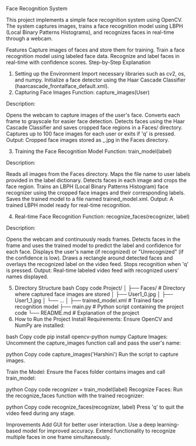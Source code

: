 Face Recognition System


This project implements a simple face recognition system using OpenCV. The system captures images, trains a face recognition model using LBPH (Local Binary Patterns Histograms), and recognizes faces in real-time through a webcam.

Features
Capture images of faces and store them for training.
Train a face recognition model using labeled face data.
Recognize and label faces in real-time with confidence scores.
Step-by-Step Explanation
1. Setting up the Environment
Import necessary libraries such as cv2, os, and numpy.
Initialize a face detector using the Haar Cascade Classifier (haarcascade_frontalface_default.xml).
2. Capturing Face Images
Function: capture_images(User)

Description:

Opens the webcam to capture images of the user's face.
Converts each frame to grayscale for easier face detection.
Detects faces using the Haar Cascade Classifier and saves cropped face regions in a Faces/ directory.
Captures up to 100 face images for each user or exits if 'q' is pressed.
Output: Cropped face images stored as <UserName>_<Count>.jpg in the Faces directory.

3. Training the Face Recognition Model
Function: train_model(label)

Description:

Reads all images from the Faces directory.
Maps the file name to user labels provided in the label dictionary.
Detects faces in each image and crops the face region.
Trains an LBPH (Local Binary Patterns Histogram) face recognizer using the cropped face images and their corresponding labels.
Saves the trained model to a file named trained_model.xml.
Output: A trained LBPH model ready for real-time recognition.

4. Real-time Face Recognition
Function: recognize_faces(recognizer, label)

Description:

Opens the webcam and continuously reads frames.
Detects faces in the frame and uses the trained model to predict the label and confidence for each face.
Displays the user's name (if recognized) or "Unrecognized" (if the confidence is low).
Draws a rectangle around detected faces and overlays the recognized label on the video feed.
Stops recognition when 'q' is pressed.
Output: Real-time labeled video feed with recognized users' names displayed.

5. Directory Structure
bash
Copy code
Project/
│
├── Faces/                 # Directory where captured face images are stored
│   ├── User1_0.jpg
│   ├── User1_1.jpg
│   └── ...
│
├── trained_model.xml      # Trained face recognition model
├── main.py                # Python script containing the project code
└── README.md              # Explanation of the project
6. How to Run the Project
Install Requirements: Ensure OpenCV and NumPy are installed:

bash
Copy code
pip install opencv-python numpy
Capture Images: Uncomment the capture_images function call and pass the user's name:

python
Copy code
capture_images('Harshini')
Run the script to capture images.

Train the Model: Ensure the Faces folder contains images and call train_model:

python
Copy code
recognizer = train_model(label)
Recognize Faces: Run the recognize_faces function with the trained recognizer:

python
Copy code
recognize_faces(recognizer, label)
Press 'q' to quit the video feed during any stage.

Improvements
Add GUI for better user interaction.
Use a deep learning-based model for improved accuracy.
Extend functionality to recognize multiple faces in one frame simultaneously.
